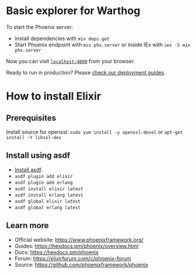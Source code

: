 # Basic explorer for Warthog

To start the Phoenix server:

  * Install dependencies with `mix deps.get`
  * Start Phoenix endpoint with `mix phx.server` or inside IEx with `iex -S mix phx.server`

Now you can visit [`localhost:4000`](http://localhost:4000) from your browser.

Ready to run in production? Please [check our deployment guides](https://hexdocs.pm/phoenix/deployment.html).

# How to install Elixir
## Prerequisites

Install source for openssl:
`sudo yum install -y openssl-devel` or `apt-get install -Y libssl-dev`

## Install using asdf
- [Install asdf](https://asdf-vm.com/guide/getting-started.html#_3-install-asdf).
- `asdf plugin add elixir`
- `asdf plugin add erlang`
- `asdf install elixir latest`
- `asdf install erlang latest`
- `asdf global elixir latest`
- `asdf global erlang latest`

##


## Learn more

  * Official website: https://www.phoenixframework.org/
  * Guides: https://hexdocs.pm/phoenix/overview.html
  * Docs: https://hexdocs.pm/phoenix
  * Forum: https://elixirforum.com/c/phoenix-forum
  * Source: https://github.com/phoenixframework/phoenix
